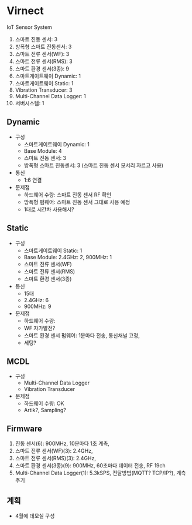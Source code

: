 # Virnect
IoT Sensor System

1. 스마트 진동 센서: 3
2. 방폭형 스마트 진동센서: 3
3. 스마트 전류 센서(WF): 3
4. 스마트 전류 센서(RMS): 3
5. 스마트 환경 센서(3종): 9
6. 스마트게이트웨이 Dynamic: 1
7. 스마트게이트웨이 Static: 1
8. Vibration Transducer: 3
9. Multi-Channel Data Logger: 1
10. 서버시스템: 1

## Dynamic
- 구성
  - 스마트게이트웨이 Dynamic: 1
  - Base Module: 4
  - 스마트 진동 센서: 3
  - 방폭형 스마트 진동센서: 3 (스마트 진동 센서 모서리 자르고 사용)
- 통신
  - 1:6 연결
- 문제점
  - 하드웨어 수량: 스마트 진동 센서 RF 확인
  - 방폭형 펌웨어: 스마트 진동 센서 그대로 사용 예정
  - 1대로 시간차 사용해서?
  
## Static
- 구성
  - 스마트게이트웨이 Static: 1
  - Base Module: 2.4GHz: 2, 900MHz: 1
  - 스마트 전류 센서(WF)
  - 스마트 전류 센서(RMS)
  - 스마트 환경 센서(3종)
- 통신
  - 15대
  - 2.4GHz: 6
  - 900MHz: 9
- 문제점
  - 하드웨어 수량: 
  - WF 자가발전?
  - 스마트 환경 센서 펌웨어: 1분마다 전송, 통신채널 고정, 
  - 세팅?
  
## MCDL
- 구성
  - Multi-Channel Data Logger
  - Vibration Transducer
- 문제점
  - 하드웨어 수량: OK
  - Artik?, Sampling?

## Firmware
1. 진동 센서(6): 900MHz, 10분마다 1초 계측, 
2. 스마트 전류 센서(WF)(3): 2.4GHz, 
3. 스마트 전류 센서(RMS)(3): 2.4GHz, 
4. 스마트 환경 센서(3종)(9): 900MHz, 60초마다 데이터 전송, RF 19ch
5. Multi-Channel Data Logger(1): 5.3kSPS, 전달방법(MQTT? TCP/IP?), 계측 주기

## 계획
- 4월에 데모실 구성 
